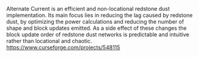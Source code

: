 Alternate Current is an efficient and non-locational redstone dust implementation. Its main focus lies in reducing the lag caused by redstone dust, by optimizing the power calculations and reducing the number of shape and block updates emitted. As a side effect of these changes the block update order of redstone dust networks is predictable and intuitive rather than locational and chaotic.
https://www.curseforge.com/projects/548115